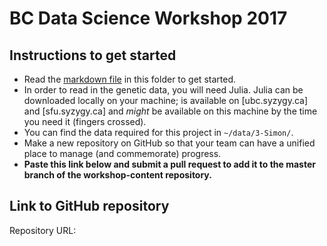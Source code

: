 # BC Data Science Workshop 2017

## Instructions to get started

* Read the [markdown file](./bc-data-workshop-Altius.md) in this folder to get started. 
* In order to read in the genetic data, you will need Julia. Julia can be downloaded 
  locally on your machine; is available on [ubc.syzygy.ca] and [sfu.syzygy.ca] and *might*
  be available on this machine by the time you need it (fingers crossed). 
* You can find the data required for this project in `~/data/3-Simon/`. 
* Make a new repository on GitHub so that your team can have a unified place to manage 
  (and commemorate) progress. 
* **Paste this link below and submit a pull request to add it to the master branch of the
  workshop-content repository.**
  
## Link to GitHub repository

Repository URL: 